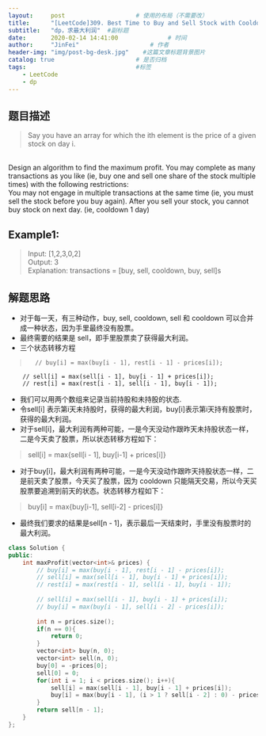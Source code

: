 ```yaml
---
layout:     post                    # 使用的布局（不需要改） 
title:      "[LeetCode]309. Best Time to Buy and Sell Stock with Cooldown"      # 标题  
subtitle:   "dp，求最大利润"  #副标题 
date:       2020-02-14 14:41:00              # 时间 
author:     "JinFei"                    # 作者 
header-img: "img/post-bg-desk.jpg"    #这篇文章标题背景图片 
catalog: true                       # 是否归档 
tags:                               #标签     
    - LeetCode 
    - dp
---
```


## 题目描述
> Say you have an array for which the ith element is the price of a given stock on day i.
<br>
Design an algorithm to find the maximum profit. You may complete as many transactions as you like (ie, buy one and sell one share of the stock multiple times) with the following restrictions:
<br>
You may not engage in multiple transactions at the same time (ie, you must sell the stock before you buy again).
After you sell your stock, you cannot buy stock on next day. (ie, cooldown 1 day)

## Example1:
 
> Input: [1,2,3,0,2] <br>
Output: 3  <br>
Explanation: transactions = [buy, sell, cooldown, buy, sell]s

## 解题思路
- 对于每一天，有三种动作，buy, sell, cooldown, sell 和 cooldown 可以合并成一种状态，因为手里最终没有股票。
- 最终需要的结果是 sell，即手里股票卖了获得最大利润。
- 三个状态转移方程
>       // buy[i] = max(buy[i - 1], rest[i - 1] - prices[i]); 
        // sell[i] = max(sell[i - 1], buy[i - 1] + prices[i]);  
        // rest[i] = max(rest[i - 1], sell[i - 1], buy[i - 1]);

- 我们可以用两个数组来记录当前持股和未持股的状态.
- 令sell[i] 表示第i天未持股时，获得的最大利润，buy[i]表示第i天持有股票时，获得的最大利润。
- 对于sell[i]，最大利润有两种可能，一是今天没动作跟昨天未持股状态一样，二是今天卖了股票，所以状态转移方程如下：
 > sell[i] = max{sell[i - 1], buy[i-1] + prices[i]}
- 对于buy[i]，最大利润有两种可能，一是今天没动作跟昨天持股状态一样，二是前天卖了股票，今天买了股票，因为 cooldown 只能隔天交易，所以今天买股票要追溯到前天的状态。状态转移方程如下：
 > buy[i] = max{buy[i-1], sell[i-2] - prices[i]}
- 最终我们要求的结果是sell[n - 1]，表示最后一天结束时，手里没有股票时的最大利润。

```C++
class Solution {
public:
    int maxProfit(vector<int>& prices) {
        // buy[i] = max(buy[i - 1], rest[i - 1] - prices[i]);
        // sell[i] = max(sell[i - 1], buy[i - 1] + prices[i]);
        // rest[i] = max(rest[i - 1], sell[i - 1], buy[i - 1]);
        
        // sell[i] = max(sell[i - 1], buy[i - 1] + prices[i]);
        // buy[i] = max(buy[i - 1], sell[i - 2] - prices[i]);
        
        int n = prices.size();
        if(n == 0){
            return 0;
        }
        vector<int> buy(n, 0);
        vector<int> sell(n, 0);
        buy[0] = -prices[0];
        sell[0] = 0;
        for(int i = 1; i < prices.size(); i++){
            sell[i] = max(sell[i - 1], buy[i - 1] + prices[i]);
            buy[i] = max(buy[i - 1], (i > 1 ? sell[i - 2] : 0) - prices[i]);
        }
        return sell[n - 1];
    }
};
```
